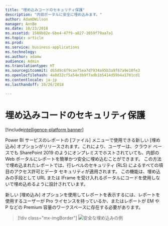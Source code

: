 ```yaml
---
title: "埋め込みコードのセキュリティ保護"
description: "内部ポータルに安全に埋め込みます。"
author: AdamDWilson
manager: AnnBe
ms.date: 10/23/2018
ms.assetid: 1508b82e-6be4-47f9-a827-3659f79aa7a1
ms.topic: article
ms.prod: 
ms.service: business-applications
ms.technology: 
ms.author: adamw
audience: Admin
ms.translationtype: HT
ms.sourcegitcommit: d65d9c6f9cae75ea7d7934a95b3a9f67a9e10fe3
ms.openlocfilehash: 4a8d32cf5a54e3b9f7adb1b5414d59b4a1701cd1
ms.contentlocale: ja-jp
ms.lasthandoff: 10/26/2018

---
```

# <a name="secure-embed-codes"></a>埋め込みコードのセキュリティ保護

[!include[intelligence-platform banner](../../includes/intelligence-platform.md)]

Power BI サービスのレポートの [ファイル] メニューで使用できる新しい [埋め込み] オプションがリリースされます。これにより、ユーザーは、クラウド ベースでも SharePoint 2019 のようにオンプレミスでホストされていても、内部の Web ポータルにレポートを簡単かつ安全に埋め込むことができます。 この方法で埋め込まれたレポートでは、行レベルのセキュリティ (RLS) によるすべての項目のアクセス許可とデータ セキュリティが適用されます。 この機能は、埋め込みの手段として URL または IFrame を受け入れるポータルにコードを使用しないで埋め込めるように設計されています。

新しい [埋め込み] オプションを使用してレポートを表示するには、レポートを使用するユーザーが Pro ライセンスを持っているか、またはレポートが EM や P などの Premium 容量のワークスペースに存在する必要があります。

> [!div class="mx-imgBorder"]
> ![安全な埋め込みの例](media/secure-embed.png "安全な埋め込みの例")

